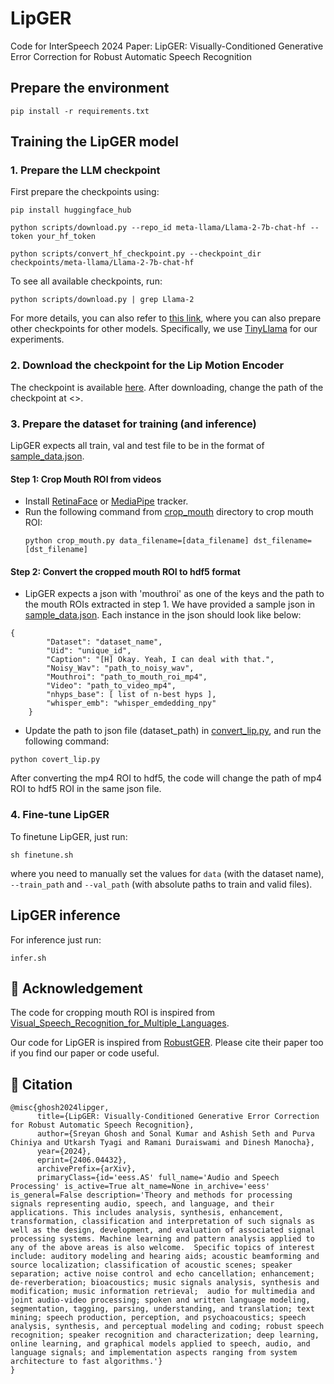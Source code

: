 # LipGER
Code for InterSpeech 2024 Paper: LipGER: Visually-Conditioned Generative Error Correction for Robust Automatic Speech Recognition


## Prepare the environment  

```
pip install -r requirements.txt
```

## Training the LipGER model  

### 1. Prepare the LLM checkpoint  

First prepare the checkpoints using:

```shell
pip install huggingface_hub

python scripts/download.py --repo_id meta-llama/Llama-2-7b-chat-hf --token your_hf_token

python scripts/convert_hf_checkpoint.py --checkpoint_dir checkpoints/meta-llama/Llama-2-7b-chat-hf
```

To see all available checkpoints, run:

```shell
python scripts/download.py | grep Llama-2
```

For more details, you can also refer to [this link](https://github.com/YUCHEN005/RobustGER/tree/master/tutorials), where you can also prepare other checkpoints for other models. Specifically, we use [TinyLlama](https://github.com/jzhang38/TinyLlama) for our experiments.  

### 2. Download the checkpoint for the Lip Motion Encoder  

The checkpoint is available [here](https://drive.google.com/file/d/1RqGd_13BeX1ybD1UPJIu8eDsilCsrAF9/view?usp=sharing). After downloading, change the path of the checkpoint at <>.

### 3. Prepare the dataset for training (and inference)  
LipGER expects all train, val and test file to be in the format of [sample_data.json](./sample_data.json).
#### Step 1: Crop Mouth ROI from videos
- Install [RetinaFace](./crop_mouth) or [MediaPipe](https://pypi.org/project/mediapipe/) tracker.
- Run the following command from [crop_mouth](./crop_mouth) directory to crop mouth ROI:
  ```
  python crop_mouth.py data_filename=[data_filename] dst_filename=[dst_filename]
  ```
#### Step 2: Convert the cropped mouth ROI to hdf5 format
- LipGER expects a json with 'mouthroi' as one of the keys and the path to the mouth ROIs extracted in step 1. We have provided a sample json in [sample_data.json](./sample_data.json). Each instance in the json should look like below:
  
```
{
        "Dataset": "dataset_name",
        "Uid": "unique_id",
        "Caption": "[H] Okay. Yeah, I can deal with that.",
        "Noisy_Wav": "path_to_noisy_wav",
        "Mouthroi": "path_to_mouth_roi_mp4",
        "Video": "path_to_video_mp4",
        "nhyps_base": [ list of n-best hyps ],
        "whisper_emb": "whisper_emdedding_npy"
    }
```

- Update the path to json file (dataset_path) in [convert_lip.py](./crop_mouth/convert_lip.py), and run the following command:
```
python covert_lip.py
```
After converting the mp4 ROI to hdf5, the code will change the path of mp4 ROI to hdf5 ROI in the same json file. 

### 4. Fine-tune LipGER  

To finetune LipGER, just run:

```
sh finetune.sh
```
where you need to manually set the values for `data` (with the dataset name), `--train_path` and `--val_path` (with absolute paths to train and valid files).

## LipGER inference  

For inference just run:  

```
infer.sh
```

## 🌻 Acknowledgement  
The code for cropping mouth ROI is inspired from [Visual_Speech_Recognition_for_Multiple_Languages](https://github.com/mpc001/Visual_Speech_Recognition_for_Multiple_Languages).

Our code for LipGER is inspired from [RobustGER](https://github.com/YUCHEN005/RobustGER/tree/master). Please cite their paper too if you find our paper or code useful.  


## 🔏 Citation    

```
@misc{ghosh2024lipger,
      title={LipGER: Visually-Conditioned Generative Error Correction for Robust Automatic Speech Recognition}, 
      author={Sreyan Ghosh and Sonal Kumar and Ashish Seth and Purva Chiniya and Utkarsh Tyagi and Ramani Duraiswami and Dinesh Manocha},
      year={2024},
      eprint={2406.04432},
      archivePrefix={arXiv},
      primaryClass={id='eess.AS' full_name='Audio and Speech Processing' is_active=True alt_name=None in_archive='eess' is_general=False description='Theory and methods for processing signals representing audio, speech, and language, and their applications. This includes analysis, synthesis, enhancement, transformation, classification and interpretation of such signals as well as the design, development, and evaluation of associated signal processing systems. Machine learning and pattern analysis applied to any of the above areas is also welcome.  Specific topics of interest include: auditory modeling and hearing aids; acoustic beamforming and source localization; classification of acoustic scenes; speaker separation; active noise control and echo cancellation; enhancement; de-reverberation; bioacoustics; music signals analysis, synthesis and modification; music information retrieval;  audio for multimedia and joint audio-video processing; spoken and written language modeling, segmentation, tagging, parsing, understanding, and translation; text mining; speech production, perception, and psychoacoustics; speech analysis, synthesis, and perceptual modeling and coding; robust speech recognition; speaker recognition and characterization; deep learning, online learning, and graphical models applied to speech, audio, and language signals; and implementation aspects ranging from system architecture to fast algorithms.'}
}
```
